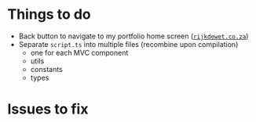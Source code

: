 # Things to do

- Back button to navigate to my portfolio home screen ([`rijkdewet.co.za`](rijkdewet.co.za))
- Separate `script.ts` into multiple files (recombine upon compilation)
  - one for each MVC component
  - utils
  - constants
  - types

# Issues to fix
